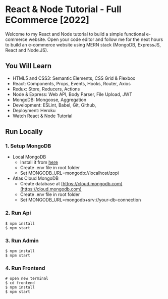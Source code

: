 
# React & Node Tutorial - Full ECommerce [2022]
Welcome to my React and Node tutorial to build a simple functional e-commerce website. Open your code editor and follow me for the next hours to build an e-commerce website using MERN stack (MongoDB, ExpressJS, React and Node.JS).


## You Will Learn

- HTML5 and CSS3: Semantic Elements, CSS Grid & Flexbox
- React: Components, Props, Events, Hooks, Router, Axios
- Redux: Store, Reducers, Actions
- Node & Express: Web API, Body Parser, File Upload, JWT
- MongoDB: Mongoose, Aggregation
- Development: ESLint, Babel, Git, Github,
- Deployment: Heroku
- Watch React & Node Tutorial

## Run Locally

### 1. Setup MongoDB

- Local MongoDB
  - Install it from [here](https://www.mongodb.com/try/download/community)
  - Create .env file in root folder
  - Set MONGODB_URL=mongodb://localhost/zopi  
- Atlas Cloud MongoDB
  - Create database at [https://cloud.mongodb.com](https://cloud.mongodb.com)
  - Create .env file in root folder
  - Set MONGODB_URL=mongodb+srv://your-db-connection

### 2. Run Api

```
$ npm install
$ npm start
```

### 3. Run Admin

```
$ npm install
$ npm start
```

### 4. Run Frontend

```
# open new terminal
$ cd frontend
$ npm install
$ npm start
```

